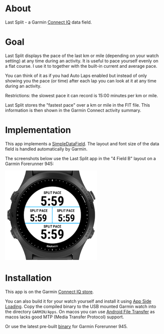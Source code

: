 # About

Last Split - a Garmin [Connect IQ](https://developer.garmin.com/connect-iq/overview/) data field.

# Goal

Last Split displays the pace of the last km or mile (depending on your watch setting) at any time during an activity. It is useful to pace yourself evenly on a flat course. I use it to together with the built-in current and average pace.

You can think of it as if you had Auto Laps enabled but instead of only showing you the pace (or time) after each lap you can look at it at any time during an activity.

Restrictions: the slowest pace it can record is 15:00 minutes per km or mile.

Last Split stores the "fastest pace" over a km or mile in the FIT file. This information is then shown in the Garmin Connect activity summary.

# Implementation

This app implements a [SimpleDataField](https://developer.garmin.com/connect-iq/api-docs/Toybox/WatchUi/SimpleDataField.html). The layout and font size of the data field is handled automatically by Garmin.

The screenshots below use the Last Split app in the "4 Field B" layout on a Garmin Forerunner 945:

![0](./screenshot/0.png)

# Installation

This app is on the Garmin [Connect IQ store](https://apps.garmin.com/en-US/apps/54f85cc9-a908-4a04-8642-f71663de200f).

You can also build it for your watch yourself and install it using [App Side Loading](https://developer.garmin.com/connect-iq/programmers-guide/getting-started). Copy the compiled binary to the USB mounted Garmin watch into the directory `GARMIN/Apps`. On macos you can use [Android File Transfer](https://www.android.com/filetransfer/) as macos lacks good MTP (Media Transfer Protocol) support.

Or use the latest pre-built [binary](./build/LastSplit.prg) for Garmin Forerunner 945.
